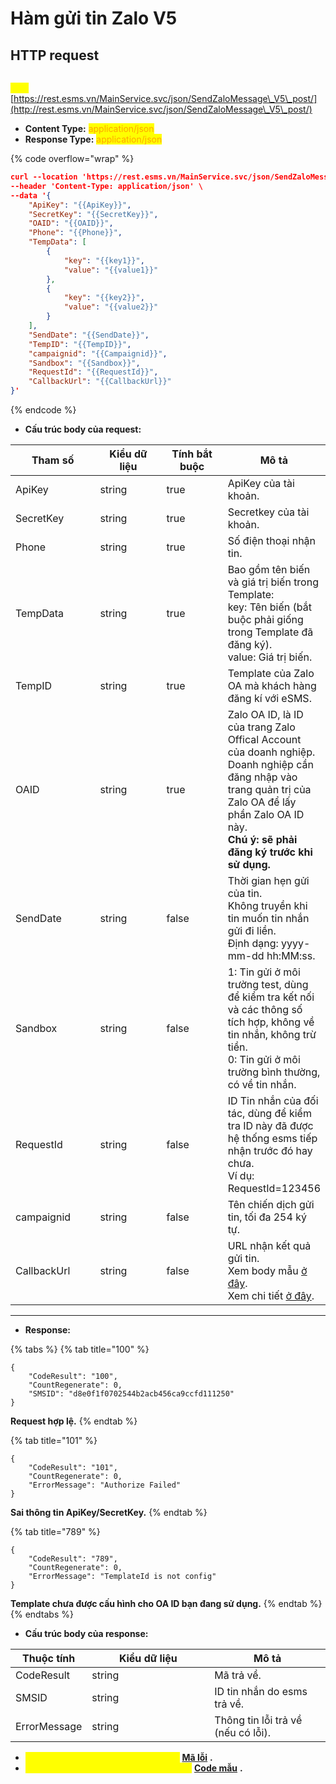 # Hàm gửi tin Zalo V5

## HTTP request

\
<mark style="color:yellow;">**`POST`**</mark> [https://rest.esms.vn/MainService.svc/json/SendZaloMessage\_V5\_post/](http://rest.esms.vn/MainService.svc/json/SendZaloMessage\_V5\_post/)

* **Content Type:** <mark style="color:orange;">application/json</mark>
* **Response Type:** <mark style="color:orange;">application/json</mark>

{% code overflow="wrap" %}
```json
curl --location 'https://rest.esms.vn/MainService.svc/json/SendZaloMessage_V5_post/' \
--header 'Content-Type: application/json' \
--data '{
    "ApiKey": "{{ApiKey}}",
    "SecretKey": "{{SecretKey}}",
    "OAID": "{{OAID}}",
    "Phone": "{{Phone}}",
    "TempData": [
        {
            "key": "{{key1}}",
            "value": "{{value1}}"
        },
        {
            "key": "{{key2}}",
            "value": "{{value2}}"
        }
    ],
    "SendDate": "{{SendDate}}",
    "TempID": "{{TempID}}",
    "campaignid": "{{Campaignid}}",
    "Sandbox": "{{Sandbox}}",
    "RequestId": "{{RequestId}}",
    "CallbackUrl": "{{CallbackUrl}}"
}'
```
{% endcode %}

* **Cấu trúc body của request:**

<table><thead><tr><th width="156">Tham số</th><th width="145">Kiểu dữ liệu</th><th width="132" data-type="checkbox">Tính bắt buộc</th><th>Mô tả</th></tr></thead><tbody><tr><td>ApiKey</td><td>string</td><td>true</td><td>ApiKey của tài khoản.</td></tr><tr><td>SecretKey</td><td>string</td><td>true</td><td>Secretkey của tài khoản.</td></tr><tr><td>Phone</td><td>string</td><td>true</td><td>Số điện thoại nhận tin.</td></tr><tr><td>TempData</td><td>string</td><td>true</td><td>Bao gồm tên biến và giá trị biến trong Template:<br>key: Tên biến (bắt buộc phải giống trong Template đã đăng ký).<br>value: Giá trị biến.</td></tr><tr><td>TempID</td><td>string</td><td>true</td><td>Template của Zalo OA mà khách hàng đăng kí với eSMS.</td></tr><tr><td>OAID</td><td>string</td><td>true</td><td>Zalo OA ID, là ID của trang Zalo Offical Account của doanh nghiệp. Doanh nghiệp cần đăng nhập vào trang quản trị của Zalo OA để lấy phần Zalo OA ID này. <br><strong>Chú ý: sẽ phải đăng ký trước khi sử dụng.</strong></td></tr><tr><td>SendDate</td><td>string</td><td>false</td><td>Thời gian hẹn gửi của tin. <br>Không truyền khi tin muốn tin nhắn gửi đi liền.<br>Định dạng: yyyy-mm-dd hh:MM:ss.</td></tr><tr><td>Sandbox</td><td>string</td><td>false</td><td>1: Tin gửi ở môi trường test, dùng để kiểm tra kết nối và các thông số tích hợp, không về tin nhắn, không trừ tiền.<br>0: Tin gửi ở môi trường bình thường, có về tin nhắn.</td></tr><tr><td>RequestId</td><td>string</td><td>false</td><td>ID Tin nhắn của đối tác, dùng để kiểm tra ID này đã được hệ thống esms tiếp nhận trước đó hay chưa. <br>Ví dụ: RequestId=123456</td></tr><tr><td>campaignid</td><td>string</td><td>false</td><td>Tên chiến dịch gửi tin, tối đa 254 ký tự.</td></tr><tr><td>CallbackUrl</td><td>string</td><td>false</td><td>URL nhận kết quả gửi tin. <br>Xem body mẫu <a href="https://samplefordevelopers.esms.vn/#b98ca55e-3001-4446-b5bb-a4ab86127b0b">ở đây</a>. <br>Xem chi tiết <a href="https://developers-v2.esms.vn/esms-api/callback-url">ở đây</a>.</td></tr></tbody></table>

***

* **Response:**

{% tabs %}
{% tab title="100" %}
```
{
    "CodeResult": "100",
    "CountRegenerate": 0,
    "SMSID": "d8e0f1f0702544b2acb456ca9ccfd111250"
}
```

**Request hợp lệ.**
{% endtab %}

{% tab title="101" %}
```
{
    "CodeResult": "101",
    "CountRegenerate": 0,
    "ErrorMessage": "Authorize Failed"
}
```

**Sai thông tin ApiKey/SecretKey.**
{% endtab %}

{% tab title="789" %}
```
{
    "CodeResult": "789",
    "CountRegenerate": 0,
    "ErrorMessage": "TemplateId is not config"
}
```

**Template chưa được cấu hình cho OA ID bạn đang sử dụng.**
{% endtab %}
{% endtabs %}

* **Cấu trúc body của response:**

<table><thead><tr><th>Thuộc tính</th><th width="180">Kiểu dữ liệu</th><th>Mô tả</th></tr></thead><tbody><tr><td>CodeResult</td><td>string</td><td>Mã trả về.</td></tr><tr><td>SMSID</td><td>string</td><td>ID tin nhắn do esms trả về.</td></tr><tr><td>ErrorMessage</td><td>string</td><td>Thông tin lỗi trả về (nếu có lỗi).</td></tr></tbody></table>

* _<mark style="color:yellow;">**Thông tin chi tiết mã lỗi xem ở bảng:**</mark>_ [**Mã lỗi**](../bang-ma-loi.md) **.**
* _<mark style="color:yellow;">**Lấy code mẫu của các ngôn ngữ ở link:**</mark>_ [**Code mẫu**](https://samplefordevelopers.esms.vn/#2d996c73-a5c2-45ca-973e-d18aabb960c7) **.**
